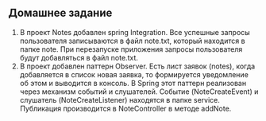 ## Домашнее задание
1. В проект Notes добавлен spring Integration. Все успешные запросы пользователя записываются в файл note.txt, 
который находится в папке note. При перезапуске приложения запросы пользователя будут добавляться в файл note.txt.
2. В проект добавлен паттерн Observer. Есть лист заявок (notes), когда добавляется в список новая заявка, 
то формируется уведомление об этом и выводится в консоль. В Spring этот паттерн реализован через механизм
событий и слушателей. Событие (NoteCreateEvent)  и слушатель (NoteCreateListener)  находятся в папке service.
Публикация производится в NoteController в методе addNote.